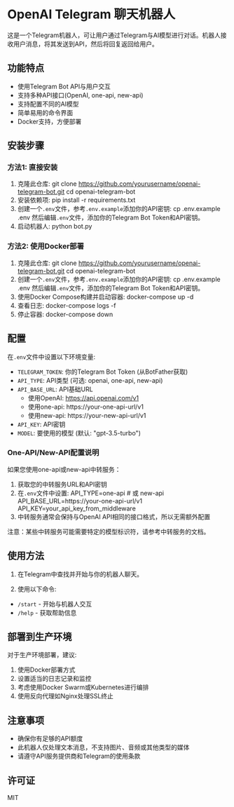 # OpenAI Telegram 聊天机器人

这是一个Telegram机器人，可让用户通过Telegram与AI模型进行对话。机器人接收用户消息，将其发送到API，然后将回复返回给用户。

## 功能特点

- 使用Telegram Bot API与用户交互
- 支持多种API接口(OpenAI, one-api, new-api)
- 支持配置不同的AI模型
- 简单易用的命令界面
- Docker支持，方便部署

## 安装步骤

### 方法1: 直接安装

1. 克隆此仓库:
git clone https://github.com/yourusername/openai-telegram-bot.git
cd openai-telegram-bot
2. 安装依赖项:
pip install -r requirements.txt
3. 创建一个`.env`文件，参考`.env.example`添加你的API密钥:
cp .env.example .env
然后编辑`.env`文件，添加你的Telegram Bot Token和API密钥。
4. 启动机器人:
python bot.py

### 方法2: 使用Docker部署

1. 克隆此仓库:
git clone https://github.com/yourusername/openai-telegram-bot.git
cd openai-telegram-bot
2. 创建一个`.env`文件，参考`.env.example`添加你的API密钥:
cp .env.example .env
然后编辑`.env`文件，添加你的Telegram Bot Token和API密钥。
3. 使用Docker Compose构建并启动容器:
docker-compose up -d
4. 查看日志:
docker-compose logs -f
5. 停止容器:
docker-compose down


## 配置

在`.env`文件中设置以下环境变量:

- `TELEGRAM_TOKEN`: 你的Telegram Bot Token (从BotFather获取)
- `API_TYPE`: API类型 (可选: openai, one-api, new-api)
- `API_BASE_URL`: API基础URL
  - 使用OpenAI: https://api.openai.com/v1
  - 使用one-api: https://your-one-api-url/v1
  - 使用new-api: https://your-new-api-url/v1
- `API_KEY`: API密钥
- `MODEL`: 要使用的模型 (默认: "gpt-3.5-turbo")

### One-API/New-API配置说明

如果您使用one-api或new-api中转服务：

1. 获取您的中转服务URL和API密钥
2. 在`.env`文件中设置:
API_TYPE=one-api # 或 new-api
API_BASE_URL=https://your-one-api-url/v1
API_KEY=your_api_key_from_middleware
3. 中转服务通常会保持与OpenAI API相同的接口格式，所以无需额外配置

注意：某些中转服务可能需要特定的模型标识符，请参考中转服务的文档。

## 使用方法

1. 在Telegram中查找并开始与你的机器人聊天。

2. 使用以下命令:
- `/start` - 开始与机器人交互
- `/help` - 获取帮助信息

## 部署到生产环境

对于生产环境部署，建议:

1. 使用Docker部署方式
2. 设置适当的日志记录和监控
3. 考虑使用Docker Swarm或Kubernetes进行编排
4. 使用反向代理如Nginx处理SSL终止

## 注意事项

- 确保你有足够的API额度
- 此机器人仅处理文本消息，不支持图片、音频或其他类型的媒体
- 请遵守API服务提供商和Telegram的使用条款

## 许可证

MIT
